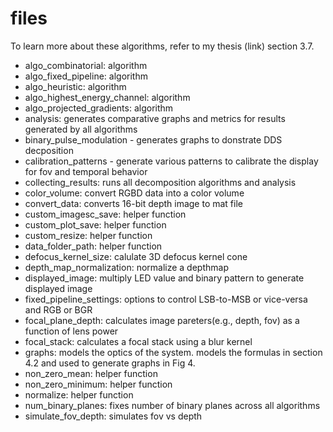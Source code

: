 # files

To learn more about these algorithms, refer to my thesis (link) section 3.7.

- algo_combinatorial: algorithm
- algo_fixed_pipeline: algorithm
- algo_heuristic: algorithm
- algo_highest_energy_channel: algorithm
- algo_projected_gradients: algorithm
- analysis: generates comparative graphs and metrics for results generated by all algorithms
- binary_pulse_modulation - generates graphs to donstrate DDS decposition
- calibration_patterns - generate various patterns to calibrate the display for fov and temporal behavior
- collecting_results: runs all decomposition algorithms and analysis
- color_volume: convert RGBD data into a color volume
- convert_data: converts 16-bit depth image to mat file
- custom_imagesc_save: helper function
- custom_plot_save: helper function
- custom_resize: helper function
- data_folder_path: helper function
- defocus_kernel_size: calulate 3D defocus kernel cone
- depth_map_normalization: normalize a depthmap
- displayed_image: multiply LED value and binary pattern to generate displayed image
- fixed_pipeline_settings: options to control LSB-to-MSB or vice-versa and RGB or BGR
- focal_plane_depth: calculates image pareters(e.g., depth, fov) as a function of lens power
- focal_stack: calculates a focal stack using a blur kernel
- graphs: models the optics of the system. models the formulas in section 4.2 and used to generate graphs in Fig 4. 
- non_zero_mean: helper function
- non_zero_minimum: helper function
- normalize: helper function
- num_binary_planes: fixes number of binary planes across all algorithms
- simulate_fov_depth: simulates fov vs depth
